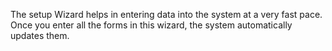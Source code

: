 
The setup Wizard helps in entering data into the system at a very fast pace. Once you enter all the forms in this wizard, the system automatically updates them.
